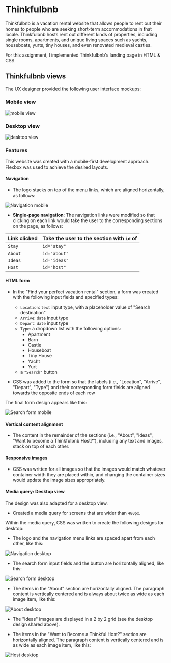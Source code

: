 # Thinkfulbnb

Thinkfulbnb is a vacation rental website that allows people to rent out their homes to people who are seeking short-term accommodations in that locale. Thinkfulbnb hosts rent out different kinds of properties, including single rooms, apartments, and unique living spaces such as yachts, houseboats, yurts, tiny houses, and even renovated medieval castles.

For this assignment, I implemented Thinkfulbnb's landing page in HTML & CSS.

## Thinkfulbnb views

The UX designer provided the following user interface mockups:

### Mobile view

![mobile view](images/Thinkfulbnb-mobile.png)

### Desktop view

![desktop view](images/Thinkfulbnb-desktop.png)

### Features

This website was created with a mobile-first development approach. Flexbox was used to achieve the desired layouts.

#### Navigation

- The logo stacks on top of the menu links, which are aligned horizontally, as follows:

![Navigation mobile](./images/navigation-mobile.png)

- **Single-page navigation**: The navigation links were modified so that clicking on each link would take the user to the corresponding sections on the page, as follows:

| Link clicked | Take the user to the section with `id` of |
| ------------ | ----------------------------------------- |
| `Stay`       | `id="stay"`                               |
| `About`      | `id="about"`                              |
| `Ideas`      | `id="ideas"`                              |
| `Host`       | `id="host"`                               |

#### HTML form

- In the "Find your perfect vacation rental" section, a form was created with the following input fields and specified types:

  - `Location`: `text` input type, with a placeholder value of "Search destination"
  - `Arrive`: `date` input type
  - `Depart`: `date` input type
  - `Type`: a dropdown list with the following options:
    - Apartment
    - Barn
    - Castle
    - Houseboat
    - Tiny House
    - Yacht
    - Yurt
  - a `"Search"` button

- CSS was added to the form so that the labels (i.e., "Location", "Arrive", "Depart", "Type") and their corresponding form fields are aligned towards the opposite ends of each row

The final form design appears like this:

![Search form mobile](./images/search-form-mobile.png)

#### Vertical content alignment

- The content in the remainder of the sections (i.e., "About", "Ideas", "Want to become a Thinkfulbnb Host?"), including any text and images, stack on top of each other.

#### Responsive images

- CSS was written for all images so that the images would match whatever container width they are placed within, and changing the container sizes would update the image sizes appropriately.

#### Media query: Desktop view

The design was also adapted for a desktop view.

- Created a media query for screens that are wider than `480px`.

Within the media query, CSS was written to create the following designs for desktop:

- The logo and the navigation menu links are spaced apart from each other, like this:

![Navigation desktop](./images/navigation-desktop.png)

- The search form input fields and the button are horizontally aligned, like this:

![Search form desktop](./images/search-form-desktop.png)

- The items in the "About" section are horizontally aligned. The paragraph content is vertically centered and is always about twice as wide as each image item, like this:

![About desktop](./images/about-desktop.png)

- The "Ideas" images are displayed in a 2 by 2 grid (see the desktop design shared above).

- The items in the "Want to Become a Thinkful Host?" section are horizontally aligned. The paragraph content is vertically centered and is as wide as each image item, like this:

![Host desktop](./images/host-desktop.png)
